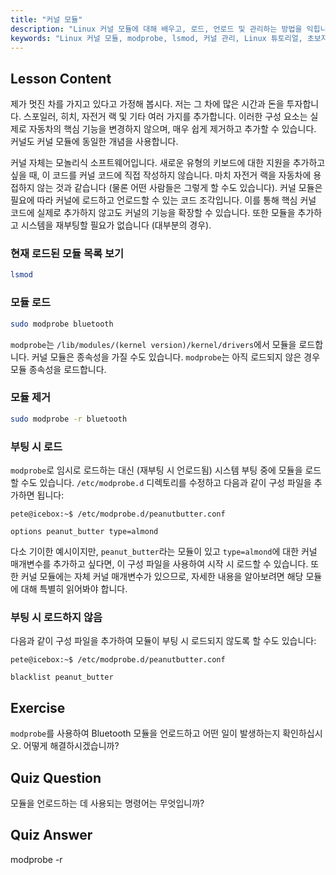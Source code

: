```yaml
---
title: "커널 모듈"
description: "Linux 커널 모듈에 대해 배우고, 로드, 언로드 및 관리하는 방법을 익힙니다. 커널 기능을 확장하기 위한 `modprobe` 및 `lsmod` 명령어를 이해합니다. Linux 여정을 시작하세요!"
keywords: "Linux 커널 모듈, modprobe, lsmod, 커널 관리, Linux 튜토리얼, 초보자 Linux, Linux 가이드"
---
```


## Lesson Content

제가 멋진 차를 가지고 있다고 가정해 봅시다. 저는 그 차에 많은 시간과 돈을 투자합니다. 스포일러, 히치, 자전거 랙 및 기타 여러 가지를 추가합니다. 이러한 구성 요소는 실제로 자동차의 핵심 기능을 변경하지 않으며, 매우 쉽게 제거하고 추가할 수 있습니다. 커널도 커널 모듈에 동일한 개념을 사용합니다.

커널 자체는 모놀리식 소프트웨어입니다. 새로운 유형의 키보드에 대한 지원을 추가하고 싶을 때, 이 코드를 커널 코드에 직접 작성하지 않습니다. 마치 자전거 랙을 자동차에 용접하지 않는 것과 같습니다 (물론 어떤 사람들은 그렇게 할 수도 있습니다). 커널 모듈은 필요에 따라 커널에 로드하고 언로드할 수 있는 코드 조각입니다. 이를 통해 핵심 커널 코드에 실제로 추가하지 않고도 커널의 기능을 확장할 수 있습니다. 또한 모듈을 추가하고 시스템을 재부팅할 필요가 없습니다 (대부분의 경우).

### 현재 로드된 모듈 목록 보기

```bash
lsmod
```

### 모듈 로드

```bash
sudo modprobe bluetooth
```

`modprobe`는 `/lib/modules/(kernel version)/kernel/drivers`에서 모듈을 로드합니다. 커널 모듈은 종속성을 가질 수도 있습니다. `modprobe`는 아직 로드되지 않은 경우 모듈 종속성을 로드합니다.

### 모듈 제거

```bash
sudo modprobe -r bluetooth
```

### 부팅 시 로드

`modprobe`로 임시로 로드하는 대신 (재부팅 시 언로드됨) 시스템 부팅 중에 모듈을 로드할 수도 있습니다. `/etc/modprobe.d` 디렉토리를 수정하고 다음과 같이 구성 파일을 추가하면 됩니다:

```plaintext
pete@icebox:~$ /etc/modprobe.d/peanutbutter.conf

options peanut_butter type=almond
```

다소 기이한 예시이지만, `peanut_butter`라는 모듈이 있고 `type=almond`에 대한 커널 매개변수를 추가하고 싶다면, 이 구성 파일을 사용하여 시작 시 로드할 수 있습니다. 또한 커널 모듈에는 자체 커널 매개변수가 있으므로, 자세한 내용을 알아보려면 해당 모듈에 대해 특별히 읽어봐야 합니다.

### 부팅 시 로드하지 않음

다음과 같이 구성 파일을 추가하여 모듈이 부팅 시 로드되지 않도록 할 수도 있습니다:

```plaintext
pete@icebox:~$ /etc/modprobe.d/peanutbutter.conf

blacklist peanut_butter
```

## Exercise

`modprobe`를 사용하여 Bluetooth 모듈을 언로드하고 어떤 일이 발생하는지 확인하십시오. 어떻게 해결하시겠습니까?

## Quiz Question

모듈을 언로드하는 데 사용되는 명령어는 무엇입니까?

## Quiz Answer

modprobe -r
